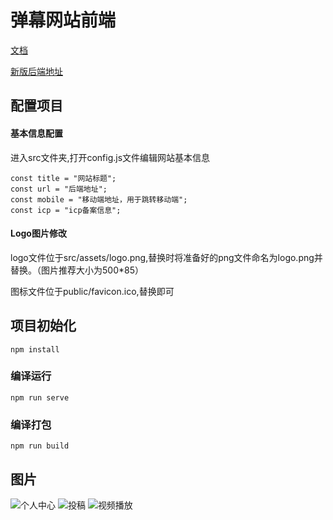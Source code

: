 # 弹幕网站前端

[文档](http://www.kuukaa.fun)

[新版后端地址](https://gitee.com/wzmgit/go-danmu)

## 配置项目
#### 基本信息配置
进入src文件夹,打开config.js文件编辑网站基本信息
```
const title = "网站标题";
const url = "后端地址";
const mobile = "移动端地址，用于跳转移动端";
const icp = "icp备案信息";
```
#### Logo图片修改
logo文件位于src/assets/logo.png,替换时将准备好的png文件命名为logo.png并替换。（图片推荐大小为500*85）

图标文件位于public/favicon.ico,替换即可

## 项目初始化
```
npm install
```
### 编译运行
```
npm run serve
```

### 编译打包
```
npm run build
```
## 图片

![个人中心](https://gitee.com/wzmgit/vue-danmu/raw/master/images/%E4%B8%AA%E4%BA%BA%E4%B8%AD%E5%BF%83.PNG)
![投稿](https://gitee.com/wzmgit/vue-danmu/raw/master/images/%E6%8A%95%E7%A8%BF.PNG)
![视频播放](https://gitee.com/wzmgit/vue-danmu/raw/master/images/%E8%A7%86%E9%A2%91%E6%92%AD%E6%94%BE.PNG)
